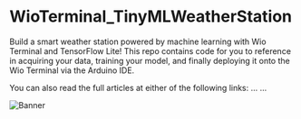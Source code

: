 # WioTerminal_TinyMLWeatherStation

Build a smart weather station powered by machine learning with Wio Terminal and TensorFlow Lite! This repo contains code for you to reference in acquiring your data, training your model, and finally deploying it onto the Wio Terminal via the Arduino IDE.

You can also read the full articles at either of the following links:
...
...

![Banner](Banner.jpeg)
